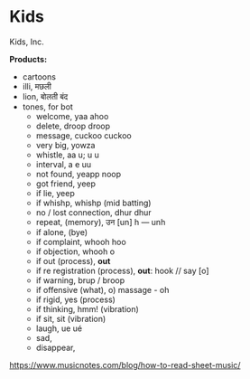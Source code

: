 # Kids
Kids, Inc. 

**Products:**
- cartoons 
- illi, मछली
- lion, बोलती बंद
- tones, for bot
  - welcome, yaa ahoo
  - delete, droop droop
  - message, cuckoo cuckoo
  - very big, yowza
  - whistle, aa u; u u
  - interval, a e uu
  - not found, yeapp noop
  - got friend, yeep
  - if lie, yeep
  - if whishp, whishp (mid batting)
  - no / lost connection, dhur dhur
  - repeat, (memory), उन [un] h — unh
  - if alone, (bye)
  - if complaint, whooh hoo
  - if objection, whooh o
  - if out (process), **out**
  - if re registration (process), **out**: hook // say [o]
  - if warning, brup / broop
  - if offensive (what), o) massage - oh
  - if rigid, yes (process)
  - if thinking, hmm! (vibration)
  - if sit, sit (vibration)
  - laugh, ue ué
  - sad,
  - disappear, 

https://www.musicnotes.com/blog/how-to-read-sheet-music/
